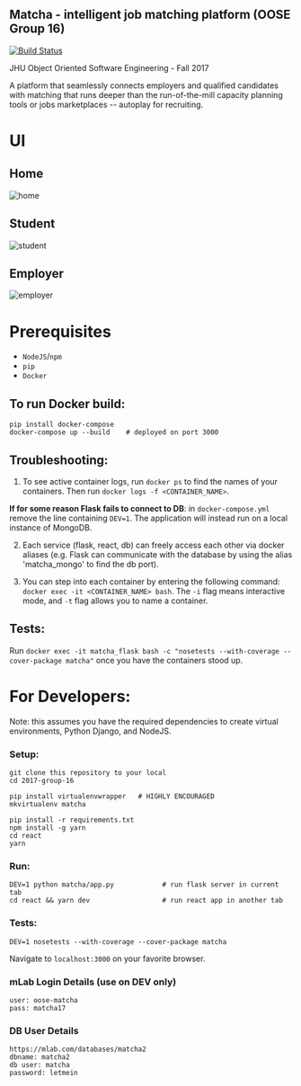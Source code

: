 ## Matcha - intelligent job matching platform (OOSE Group 16)
[![Build Status](https://travis-ci.com/jhu-oose/2017-group-16.svg?token=Du5Ucyp2pSQjddWdX9YH&branch=master)](https://travis-ci.com/jhu-oose/2017-group-16)

JHU Object Oriented Software Engineering - Fall 2017

A platform that seamlessly connects employers and qualified candidates with matching that runs deeper than the run-of-the-mill capacity planning tools or jobs marketplaces -- autoplay for recruiting.

# UI

## Home
![home](https://user-images.githubusercontent.com/7339169/34233890-d04bf866-e5b5-11e7-9d61-0fad27c9fc01.png)

## Student
![student](https://user-images.githubusercontent.com/7339169/34233905-e6aab1f6-e5b5-11e7-9929-bffca05d0e7e.png)

## Employer
![employer](https://user-images.githubusercontent.com/7339169/34233863-b170b472-e5b5-11e7-9824-9769b78b85b8.png)

# Prerequisites

- `NodeJS`/`npm`
- `pip`
- `Docker`

## To run Docker build:

```
pip install docker-compose
docker-compose up --build    # deployed on port 3000
```

## Troubleshooting:

1. To see active container logs, run `docker ps` to find the names of your containers.
Then run `docker logs -f <CONTAINER_NAME>`.

**If for some reason Flask fails to connect to DB**: in `docker-compose.yml` remove the line containing `DEV=1`. The application will instead run on a local instance of MongoDB.

2. Each service (flask, react, db) can freely access each other via docker aliases (e.g. Flask can communicate with the database by using the alias 'matcha_mongo' to find the db port).

3. You can step into each container by entering the following command: `docker exec -it <CONTAINER_NAME> bash`. The `-i` flag means interactive mode, and `-t` flag allows you to name a container.

## Tests:

Run `docker exec -it matcha_flask bash -c "nosetests --with-coverage --cover-package matcha"` once you have the containers stood up.


# For Developers:

Note: this assumes you have the required dependencies to create virtual environments, Python Django, and NodeJS.

### Setup:
```
git clone this repository to your local
cd 2017-group-16

pip install virtualenvwrapper   # HIGHLY ENCOURAGED
mkvirtualenv matcha

pip install -r requirements.txt
npm install -g yarn
cd react
yarn
```

### Run:
```
DEV=1 python matcha/app.py            # run flask server in current tab
cd react && yarn dev                  # run react app in another tab
```

### Tests:
```
DEV=1 nosetests --with-coverage --cover-package matcha
```

Navigate to `localhost:3000` on your favorite browser.


### mLab Login Details (use on **DEV** only)
```
user: oose-matcha
pass: matcha17
```

### DB User Details
```
https://mlab.com/databases/matcha2
dbname: matcha2
db user: matcha
password: letmein
```
